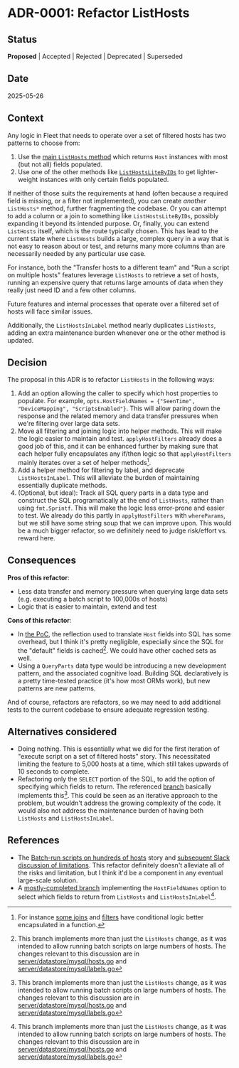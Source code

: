 # ADR-0001: Refactor ListHosts 

## Status

**Proposed** | Accepted | Rejected | Deprecated | Superseded

## Date

2025-05-26

## Context

Any logic in Fleet that needs to operate over a set of filtered hosts has two patterns to choose from:

1. Use the [main `ListHosts` method](https://github.com/fleetdm/fleet/blob/725e7336b9f85720ec881b520b6d5b5950927d50/server/datastore/mysql/hosts.go#L954) which returns `Host` instances with most (but not all) fields populated.
2. Use one of the other methods like [`ListHostsLiteByIDs`](https://github.com/fleetdm/fleet/blob/725e7336b9f85720ec881b520b6d5b5950927d50/server/datastore/mysql/hosts.go#L2835) to get lighter-weight instances with only certain fields populated.

If neither of those suits the requirements at hand (often because a required field is missing, or a filter not implemented), you can create _another_ `ListHosts*` method, further fragmenting the codebase.  Or you can attempt to add a column or a join to something like `ListHostsLiteByIDs`, possibly expanding it beyond its intended purpose.  Or, finally, you can extend `ListHosts` itself, which is the route typically chosen.  This has lead to the current state where `ListHosts` builds a large, complex query in a way that is not easy to reason about or test, and returns many more columns than are necessarily needed by any particular use case.  

For instance, both the "Transfer hosts to a different team" and "Run a script on multiple hosts" features leverage `ListHosts` to retrieve a set of hosts, running an expensive query that returns large amounts of data when they really just need ID and a few other columns.

Future features and internal processes that operate over a filtered set of hosts will face similar issues.

Additionally, the `ListHostsInLabel` method nearly duplicates `ListHosts`, adding an extra maintenance burden whenever one or the other method is updated.

## Decision

The proposal in this ADR is to refactor `ListHosts` in the following ways:

1. Add an option allowing the caller to specify which host properties to populate.  For example, `opts.HostFieldNames = {"SeenTime", "DeviceMapping", "ScriptsEnabled"}`.  This will allow paring down the response and the related memory and data transfer pressures when we're filtering over large data sets.
1. Move all filtering and joining logic into helper methods. This will make the logic easier to maintain and test.  `applyHostFilters` already does a good job of this, and it can be enhanced further by making sure that each helper fully encapsulates any if/then logic so that `applyHostFilters` mainly iterates over a set of helper methods[^1].  
1. Add a helper method for filtering by label, and deprecate `ListHostsInLabel`. This will alleviate the burden of maintaining essentially duplicate methods.
1. (Optional, but ideal): Track all SQL query parts in a data type and construct the SQL programatically at the end of `ListHosts`, rather than using `fmt.Sprintf`.  This will make the logic less error-prone and easier to test.  We already do this partly in `applyHostFilters` with `whereParams`, but we still have some string soup that we can improve upon.  This would be a much bigger refactor, so we definitely need to judge risk/effort vs. reward here.

## Consequences

**Pros of this refactor**:

- Less data transfer and memory pressure when querying large data sets (e.g. executing a batch script to 100,000s of hosts)
- Logic that is easier to maintain, extend and test

**Cons of this refactor**:

- In [the PoC](https://github.com/fleetdm/fleet/compare/sgress454/28700-batch-execute-with-filter#diff-ec797a071df046dfb849880d689b5dc274601d19626e17e2f61e6ce663adaea9R954-R961), the reflection used to translate `Host` fields into SQL has some overhead, but I think it's pretty negligible, especially since the SQL for the "default" fields is cached[^2].  We could have other cached sets as well.
- Using a `QueryParts` data type would be introducing a new development pattern, and the associated cognitive load.  Building SQL declaratively is a pretty time-tested practice (it's how most ORMs work), but new patterns are new patterns.

And of course, refactors are refactors, so we may need to add additional tests to the current codebase to ensure adequate regression testing.

## Alternatives considered

- Doing nothing.  This is essentially what we did for the first iteration of "execute script on a set of filtered hosts" story.  This necessitated limiting the feature to 5,000 hosts at a time, which still takes upwards of 10 seconds to complete.  
- Refactoring only the `SELECT` portion of the SQL, to add the option of specifying which fields to return.  The referenced [branch](https://github.com/fleetdm/fleet/compare/sgress454/28700-batch-execute-with-filter) basically implements this[^2].  This could be seen as an iterative approach to the problem, but wouldn't address the growing complexity of the code.  It would also not address the maintenance burden of having both `ListHosts` and `ListHostsInLabel`. 

## References

- The [Batch-run scripts on hundreds of hosts](https://github.com/fleetdm/fleet/issues/28389) story and [subsequent Slack discussion of limitations](https://fleetdm.slack.com/archives/C02A8BRABB5/p1747081462299719).  This refactor definitely doesn't alleviate all of the risks and limitation, but I think it'd be a component in any eventual large-scale solution.
- A [mostly-completed branch](https://github.com/fleetdm/fleet/compare/sgress454/28700-batch-execute-with-filter) implementing the `HostFieldNames` option to select which fields to return from `ListHosts` and `ListHostsInLabel`[^2].

[^1]: For instance [some joins](https://github.com/fleetdm/fleet/blob/725e7336b9f85720ec881b520b6d5b5950927d50/server/datastore/mysql/hosts.go#L1164-L1174) and [filters](https://github.com/fleetdm/fleet/blob/725e7336b9f85720ec881b520b6d5b5950927d50/server/datastore/mysql/hosts.go#L1236-L1253) have conditional logic better encapsulated in a function.
[^2]: This branch implements more than just the `ListHosts` change, as it was intended to allow running batch scripts on large numbers of hosts.  The changes relevant to this discussion are in [server/datastore/mysql/hosts.go](https://github.com/fleetdm/fleet/blob/740aeacd05e897e2e09711d98045b48f8a68a3db/server/datastore/mysql/hosts.go) and [server/datastore/mysql/labels.go](https://github.com/fleetdm/fleet/blob/740aeacd05e897e2e09711d98045b48f8a68a3db/server/datastore/mysql/labels.go)